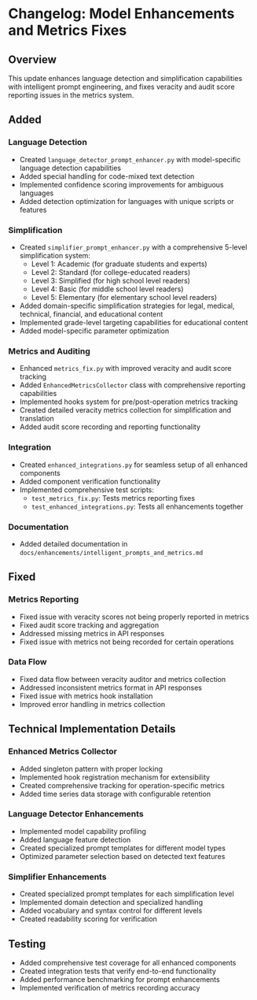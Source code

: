 # Changelog: Model Enhancements and Metrics Fixes

## Overview

This update enhances language detection and simplification capabilities with intelligent prompt engineering, and fixes veracity and audit score reporting issues in the metrics system.

## Added

### Language Detection
- Created `language_detector_prompt_enhancer.py` with model-specific language detection capabilities
- Added special handling for code-mixed text detection
- Implemented confidence scoring improvements for ambiguous languages
- Added detection optimization for languages with unique scripts or features

### Simplification
- Created `simplifier_prompt_enhancer.py` with a comprehensive 5-level simplification system:
  - Level 1: Academic (for graduate students and experts)
  - Level 2: Standard (for college-educated readers)
  - Level 3: Simplified (for high school level readers)
  - Level 4: Basic (for middle school level readers)
  - Level 5: Elementary (for elementary school level readers)
- Added domain-specific simplification strategies for legal, medical, technical, financial, and educational content
- Implemented grade-level targeting capabilities for educational content
- Added model-specific parameter optimization

### Metrics and Auditing
- Enhanced `metrics_fix.py` with improved veracity and audit score tracking
- Added `EnhancedMetricsCollector` class with comprehensive reporting capabilities
- Implemented hooks system for pre/post-operation metrics tracking
- Created detailed veracity metrics collection for simplification and translation
- Added audit score recording and reporting functionality

### Integration
- Created `enhanced_integrations.py` for seamless setup of all enhanced components
- Added component verification functionality
- Implemented comprehensive test scripts:
  - `test_metrics_fix.py`: Tests metrics reporting fixes
  - `test_enhanced_integrations.py`: Tests all enhancements together

### Documentation
- Added detailed documentation in `docs/enhancements/intelligent_prompts_and_metrics.md`

## Fixed

### Metrics Reporting
- Fixed issue with veracity scores not being properly reported in metrics
- Fixed audit score tracking and aggregation
- Addressed missing metrics in API responses
- Fixed issue with metrics not being recorded for certain operations

### Data Flow
- Fixed data flow between veracity auditor and metrics collection
- Addressed inconsistent metrics format in API responses
- Fixed issue with metrics hook installation
- Improved error handling in metrics collection

## Technical Implementation Details

### Enhanced Metrics Collector
- Added singleton pattern with proper locking
- Implemented hook registration mechanism for extensibility
- Created comprehensive tracking for operation-specific metrics
- Added time series data storage with configurable retention

### Language Detector Enhancements
- Implemented model capability profiling
- Added language feature detection
- Created specialized prompt templates for different model types
- Optimized parameter selection based on detected text features

### Simplifier Enhancements
- Created specialized prompt templates for each simplification level
- Implemented domain detection and specialized handling
- Added vocabulary and syntax control for different levels
- Created readability scoring for verification

## Testing
- Added comprehensive test coverage for all enhanced components
- Created integration tests that verify end-to-end functionality
- Added performance benchmarking for prompt enhancements
- Implemented verification of metrics recording accuracy